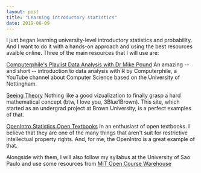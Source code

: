```yaml
--- 
layout: post
title: "Learning introductory statistics"
date: 2019-08-09
---
```


I just began learning university-level introductory statistics and probability. And I want to do it with a hands-on approach and using the best resources avaible online. Three of the main resources that I will use are: 

[Computerphile's Playlist Data Analysis with Dr Mike Pound](https://www.youtube.com/playlist?list=PLzH6n4zXuckpfMu_4Ff8E7Z1behQks5ba)
An amazing -- and short -- introduction to data analysis with R by Computerphile, a YouTube channel about Computer Science based on the University of Nottingham.

[Seeing Theory](https://seeing-theory.brown.edu/)
Nothing like a good vizualization to finally grasp a hard mathematical concept (btw, I love you, 3Blue1Brown). This site, which started as an undergrad project at Brown University, is a perfect examples of that. 

[OpenIntro Statistics Open Textbooks](https://www.openintro.org/)
In an enthusiast of open textbooks. I believe that they are one of the many things that aren't suit for restrictive intellectual property rights. And, for me, the OpenIntro is a great example of that. 

Alongside with them, I will also follow my syllabus at the University of Sao Paulo and use some resources from [MIT Open Course Warehouse](https://ocw.mit.edu/courses/mathematics/18-05-introduction-to-probability-and-statistics-spring-2014/index.htm) 
